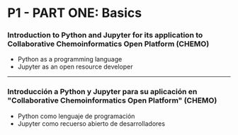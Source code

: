 # P1 - PART ONE: Basics

### Introduction to Python and Jupyter for its application to Collaborative Chemoinformatics Open Platform (CHEMO)

- Python as a programming language
- Jupyter as an open resource developer


*******************************************



### Introducción a Python y Jupyter para su aplicación en "Collaborative Chemoinformatics Open Platform" (CHEMO)

- Python como lenguaje de programación
- Jupyter como recuerso abierto de desarrolladores

